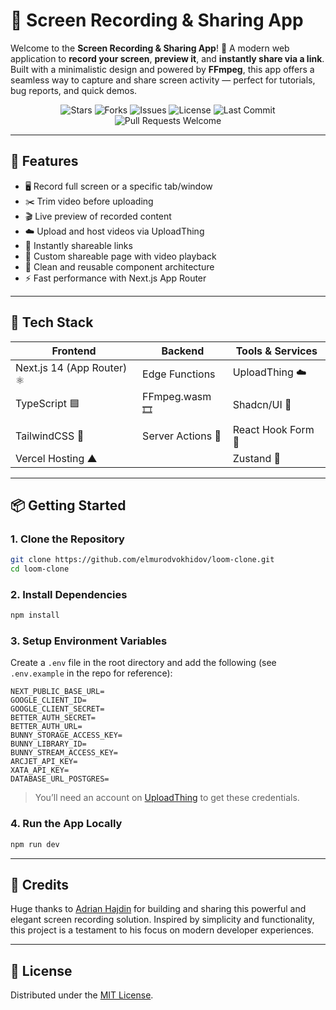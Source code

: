 # 🎥 Screen Recording & Sharing App

Welcome to the **Screen Recording & Sharing App**! 🚀
A modern web application to **record your screen**, **preview it**, and **instantly share via a link**.
Built with a minimalistic design and powered by **FFmpeg**, this app offers a seamless way to capture and share screen activity — perfect for tutorials, bug reports, and quick demos.

<div align="center">
  <img src="https://img.shields.io/github/stars/elmurodvokhidov/loom-clone?style=for-the-badge" alt="Stars">
  <img src="https://img.shields.io/github/forks/elmurodvokhidov/loom-clone?style=for-the-badge" alt="Forks">
  <img src="https://img.shields.io/github/issues/elmurodvokhidov/loom-clone?style=for-the-badge" alt="Issues">
  <img src="https://img.shields.io/github/license/elmurodvokhidov/loom-clone?style=for-the-badge" alt="License">
  <img src="https://img.shields.io/github/last-commit/elmurodvokhidov/loom-clone?style=for-the-badge" alt="Last Commit">
  <img src="https://img.shields.io/badge/PRs-Welcome-brightgreen.svg?style=for-the-badge" alt="Pull Requests Welcome">
</div>

---

## 🚀 Features

* 🖥️ Record full screen or a specific tab/window
* ✂️ Trim video before uploading
* 🎬 Live preview of recorded content
* ☁️ Upload and host videos via UploadThing
* 🔗 Instantly shareable links
* 💬 Custom shareable page with video playback
* 🧱 Clean and reusable component architecture
* ⚡ Fast performance with Next.js App Router

---

## 🧰 Tech Stack

| Frontend                   | Backend           | Tools & Services   |
| -------------------------- | ----------------- | ------------------ |
| Next.js 14 (App Router) ⚛️ | Edge Functions    | UploadThing ☁️     |
| TypeScript 🟦              | FFmpeg.wasm 🎞️   | Shadcn/UI 🎨       |
| TailwindCSS 💨             | Server Actions 🧠 | React Hook Form 📝 |
| Vercel Hosting ▲           |                   | Zustand 🧠         |

---

## 📦 Getting Started

### 1. Clone the Repository

```bash
git clone https://github.com/elmurodvokhidov/loom-clone.git
cd loom-clone
```

### 2. Install Dependencies

```bash
npm install
```

### 3. Setup Environment Variables

Create a `.env` file in the root directory and add the following (see `.env.example` in the repo for reference):

```env
NEXT_PUBLIC_BASE_URL=
GOOGLE_CLIENT_ID=
GOOGLE_CLIENT_SECRET=
BETTER_AUTH_SECRET=
BETTER_AUTH_URL=
BUNNY_STORAGE_ACCESS_KEY=
BUNNY_LIBRARY_ID=
BUNNY_STREAM_ACCESS_KEY=
ARCJET_API_KEY=
XATA_API_KEY=
DATABASE_URL_POSTGRES=
```

> You’ll need an account on [UploadThing](https://uploadthing.com) to get these credentials.

### 4. Run the App Locally

```bash
npm run dev
```

---

## 🙌 Credits

Huge thanks to [Adrian Hajdin](https://github.com/adrianhajdin) for building and sharing this powerful and elegant screen recording solution.
Inspired by simplicity and functionality, this project is a testament to his focus on modern developer experiences.

---

## 📄 License

Distributed under the [MIT License](LICENSE).